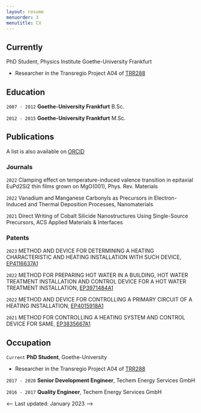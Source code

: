 ```yaml
---
layout: resume
menuorder: 3
menutitle: CV
---
```

## Currently

PhD Student, Physics Institute Goethe-University Frankfurt
- Researcher in the Transregio Project A04 of [TRR288](https://transregio288.org/)

## Education

`2007 - 2012`
__Goethe-University Frankfurt__
B.Sc.

`2012 - 2015`
__Goethe-University Frankfurt__
M.Sc.


## Publications

 A list is also available on [ORCID](https://orcid.org/0000-0001-5199-2415) 

### Journals

`2022`
Clamping effect on temperature-induced valence transition in epitaxial EuPd2Si2 thin films grown on MgO(001), Phys. Rev. Materials

`2022`
Vanadium and Manganese Carbonyls as Precursors in Electron-Induced and Thermal Deposition Processes, Nanomaterials

`2021`
Direct Writing of Cobalt Silicide Nanostructures Using Single-Source Precursors, ACS Applied Materials & Interfaces  

### Patents

`2023`
METHOD AND DEVICE FOR DETERMINING A HEATING CHARACTERISTIC AND HEATING INSTALLATION WITH SUCH DEVICE,
[EP4116637A1](https://worldwide.espacenet.com/patent/search?q=pn%3DEP4116637A1)
 
`2022`
METHOD FOR PREPARING HOT WATER IN A BUILDING, HOT WATER TREATMENT INSTALLATION AND CONTROL DEVICE FOR A HOT WATER TREATMENT INSTALLATION,
[EP3971484A1](https://worldwide.espacenet.com/patent/search?q=pn%3DEP3971484A1)

`2022` 
METHOD AND DEVICE FOR CONTROLLING A PRIMARY CIRCUIT OF A HEATING INSTALLATION,
[EP4015918A1](https://worldwide.espacenet.com/patent/search?q=pn%3DEP4015918A1)

`2021` 
METHOD FOR CONTROLLING A HEATING SYSTEM AND CONTROL DEVICE FOR SAME,
[EP3835667A1](https://worldwide.espacenet.com/patent/search?q=pn%3DEP3835667A1) 

## Occupation

`Current`
__PhD Student__, Goethe-University 
- Researcher in the Transregio Project A04 of [TRR288](https://transregio288.org/)

`2017 - 2020`
__Senior Development Engineer__, Techem Energy Services GmbH 

`2016 - 2017`
__Quality Engineer__, Techem Energy Services GmbH 

<-- Last updated: January 2023 -->
